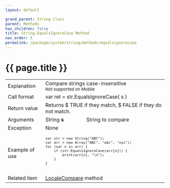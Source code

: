 ```yaml
---
layout: default

grand_parent: String Class
parent: Methods
has_children: false
title: String.EqualsIgnoreCase Method
nav_order: 5
permalink: /package/system/string/methods/equalsignorecase
---
```

# {{ page.title }}

<table>
  <tr>
    <td>Explanation</td>
    <td colspan="2">Compare strings case-insensitive<br><small>Not supported on Mobile</small></td>
  </tr>
  <tr>
    <td>Call format</td>
    <td colspan="2">var ret = str.EqualsIgnoreCase( s )</td>
  </tr>
  <tr>
    <td>Return value</td>
    <td colspan="2">Returns $ TRUE if they match, $ FALSE if they do not match.</td>
  </tr>  
  <tr>
    <td>Arguments</td>
    <td>String <b>s</b></td>
    <td>String to compare</td>
  </tr>
  <tr>
    <td>Exception</td>
    <td colspan="2">None</td>
  </tr>
  <tr>
    <td>Example of use</td>
    <td colspan="2"><code><pre>
var str = new String("ABC");
var arr = new Array("ABC", "abc", "xyz");
for (var n in arr) {
    if (str.EqualsIgnoreCase(arr[n])) {
        print(arr[n], "\n");
    }
}
    </pre></code></td>
  </tr>
  <tr>
    <td>Related item</td>
    <td colspan="2"><a href="/package/system/string/methods/localecompare">LocaleCompare</a> method</td>
  </tr>
</table>